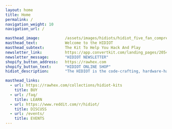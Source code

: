 ```yaml
---
layout: home
title: Home
permalink: /
navigation_weight: 10
navigation_url: /

masthead_image:           /assets/images/hidiots/hidiot_five_fan_compressed.jpg
masthead_text:            Welcome to the HIDIOT
masthead_subtext:         The Kit To Help You Hack And Play
newsletter_link:          https://app.convertkit.com/landing_pages/205401
newsletter_message:       "HIDIOT NEWSLETTER"
shopify_button_address:   https://rawhex.com
shopify_button_text:      "HIDIOT ONLINE SHOP"
hidiot_description:       "The HIDIOT is the code-crafting, hardware-hacking project that fits in your pocket!"

masthead_links:
  - url: https://rawhex.com/collections/hidiot-kits
    title: BUY
  - url: /faq/
    title: LEARN
  - url: https://www.reddit.com/r/hidiot/
    title: DISCUSS
  - url: /events/
    title: EVENTS
---
```

